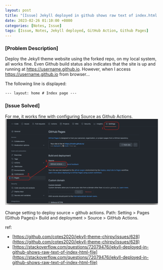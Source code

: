 ```yaml
---
layout: post
title: "[Issue] Jekyll deployed in github shows raw text of index.html file"
date: 2023-02-26 01:10:00 +0800
categories: [Notes, Issue]
tags: [Issue, Notes, Jekyll deployed, GitHub Action, Github Pages]
---
```


### [Problem Description]

Deploy the Jekyll theme website using the forked repo, on my local system, all works fine.
Even Github build status also indicates that the site is up and running at https://username.github.io. 
However, when I access https://username.github.io from browser...

The following line is displayed:
```html
--- layout: home # Index page ---
```

### [Issue Solved]

For me, it works fine with configuring Source as Github Actions.
![img-description](/assets/img/github-actions.png)

Change setting to deploy source = github actions.
Path:
Setting > Pages (Github Pages)> Build and deployment > Source > GitHub Actions.


ref:
- [https://github.com/cotes2020/jekyll-theme-chirpy/issues/628](https://github.com/cotes2020/jekyll-theme-chirpy/issues/628)
- [https://stackoverflow.com/questions/72079476/jekyll-deployed-in-github-shows-raw-text-of-index-html-file](https://stackoverflow.com/questions/72079476/jekyll-deployed-in-github-shows-raw-text-of-index-html-file)

